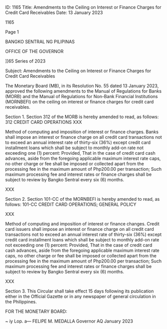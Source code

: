 ID: 1165
Title: Amendments to the Ceiling on Interest or Finance Charges for Credit Card Receivables
Date: 13 January 2023

1165

Page 1

BANGKO SENTRAL NG PILIPINAS

OFFICE OF THE GOVERNOR

]]65 Series of 2023

Subject: Amendments to the Ceiling on Interest or Finance Charges for Credit Card Receivables

The Monetary Board (MB), in its Resolution No. 55 dated 13 January 2023, approved the following amendments to the Manual of Regulations for Banks (MORB) and the Manual of Regulations for Non-Bank Financial Institutions (MORNBEFI) on the ceiling on interest or finance charges for credit card receivables.

Section 1. Section 312 of the MORB is hereby amended to read, as follows: 312 CREDIT CARD OPERATIONS XXX

Method of computing and imposition of interest or finance charges. Banks shall impose an interest or finance charge on all credit card transactions not to exceed an annual interest rate of thirty-six (36%) except credit card installment loans which shall be subject to monthly add-on rate not exceeding one (1) percent: Provided, That in the case of credit card cash advances, aside from the foregoing applicable maximum interest rate caps, no other charge or fee shall be imposed or collected apart from the processing fee in the maximum amount of Php200.00 per transaction; Such maximum processing fee and interest rates or finance charges shall be subject to review by Bangko Sentral every six (6) months.

XXX

Section 2. Section 101-CC of the MORNBEFI is hereby amended to read, as follows: 101-CC CREDIT CARD OPERATIONS; GENERAL POLICY

XXX

Method of computing and imposition of interest or finance changes. Credit card issuers shall impose an interest or finance charge on all credit card transactions not to exceed an annual interest rate of thirty-six (36%) except credit card installment loans which shall be subject to monthly add-on rate not exceeding one (1) percent: Provided, That in the case of credit card cash advances, aside from the foregoing applicable maximum interest rate caps, no other charge or fee shall be imposed or collected apart from the processing fee in the maximum amount of Php200.00 per transaction; Such maximum processing fee and interest rates or finance charges shall be subject to review by Bangko Sentral every six (6) months.

XXX

Section 3. This Circular shall take effect 15 days following its publication either in the Official Gazette or in any newspaper of general circulation in the Philippines.

FOR THE MONETARY BOARD:

~ iy Lop. a— FELIPE M. MEDALLA Governor AQ January 2023